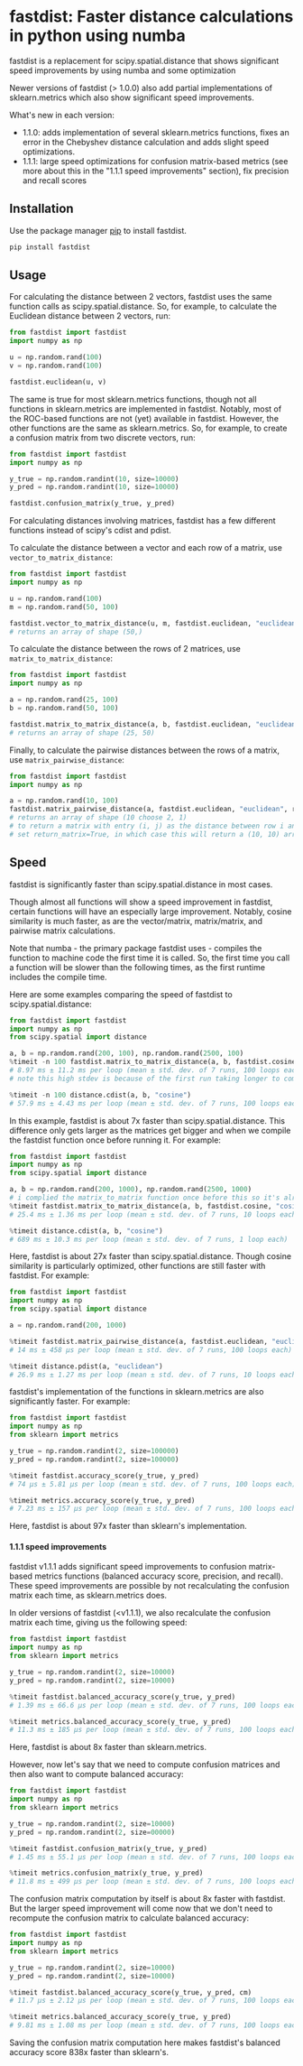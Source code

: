 # fastdist: Faster distance calculations in python using numba

fastdist is a replacement for scipy.spatial.distance that shows significant speed improvements by using numba and some optimization

Newer versions of fastdist (> 1.0.0) also add partial implementations of sklearn.metrics which also show significant speed improvements.

What's new in each version:

- 1.1.0: adds implementation of several sklearn.metrics functions, fixes an error in the Chebyshev distance calculation and adds slight speed optimizations.
- 1.1.1: large speed optimizations for confusion matrix-based metrics (see more about this in the "1.1.1 speed improvements" section), fix precision and recall scores

## Installation

Use the package manager [pip](https://pip.pypa.io/en/stable/) to install fastdist.

```bash
pip install fastdist
```

## Usage

For calculating the distance between 2 vectors, fastdist uses the same function calls
as scipy.spatial.distance. So, for example, to calculate the Euclidean distance between
2 vectors, run:

```python
from fastdist import fastdist
import numpy as np

u = np.random.rand(100)
v = np.random.rand(100)

fastdist.euclidean(u, v)
```

The same is true for most sklearn.metrics functions, though not all functions in sklearn.metrics are implemented in fastdist.
Notably, most of the ROC-based functions are not (yet) available in fastdist. However, the other functions are the same as sklearn.metrics.
So, for example, to create a confusion matrix from two discrete vectors, run:

```python
from fastdist import fastdist
import numpy as np

y_true = np.random.randint(10, size=10000)
y_pred = np.random.randint(10, size=10000)

fastdist.confusion_matrix(y_true, y_pred)
```

For calculating distances involving matrices, fastdist has a few different functions instead of scipy's cdist and pdist.

To calculate the distance between a vector and each row of a matrix, use `vector_to_matrix_distance`:

```python
from fastdist import fastdist
import numpy as np

u = np.random.rand(100)
m = np.random.rand(50, 100)

fastdist.vector_to_matrix_distance(u, m, fastdist.euclidean, "euclidean")
# returns an array of shape (50,)
```

To calculate the distance between the rows of 2 matrices, use `matrix_to_matrix_distance`:

```python
from fastdist import fastdist
import numpy as np

a = np.random.rand(25, 100)
b = np.random.rand(50, 100)

fastdist.matrix_to_matrix_distance(a, b, fastdist.euclidean, "euclidean")
# returns an array of shape (25, 50)
```

Finally, to calculate the pairwise distances between the rows of a matrix, use `matrix_pairwise_distance`:

```python
from fastdist import fastdist
import numpy as np

a = np.random.rand(10, 100)
fastdist.matrix_pairwise_distance(a, fastdist.euclidean, "euclidean", return_matrix=False)
# returns an array of shape (10 choose 2, 1)
# to return a matrix with entry (i, j) as the distance between row i and j
# set return_matrix=True, in which case this will return a (10, 10) array
```

## Speed

fastdist is significantly faster than scipy.spatial.distance in most cases.

Though almost all functions will show a speed improvement in fastdist, certain functions will have
an especially large improvement. Notably, cosine similarity is much faster, as are the vector/matrix,
matrix/matrix, and pairwise matrix calculations.

Note that numba - the primary package fastdist uses - compiles the function to machine code the first
time it is called. So, the first time you call a function will be slower than the following times, as
the first runtime includes the compile time.

Here are some examples comparing the speed of fastdist to scipy.spatial.distance:

```python
from fastdist import fastdist
import numpy as np
from scipy.spatial import distance

a, b = np.random.rand(200, 100), np.random.rand(2500, 100)
%timeit -n 100 fastdist.matrix_to_matrix_distance(a, b, fastdist.cosine, "cosine")
# 8.97 ms ± 11.2 ms per loop (mean ± std. dev. of 7 runs, 100 loops each)
# note this high stdev is because of the first run taking longer to compile

%timeit -n 100 distance.cdist(a, b, "cosine")
# 57.9 ms ± 4.43 ms per loop (mean ± std. dev. of 7 runs, 100 loops each)
```

In this example, fastdist is about 7x faster than scipy.spatial.distance. This difference only gets larger
as the matrices get bigger and when we compile the fastdist function once before running it. For example:

```python
from fastdist import fastdist
import numpy as np
from scipy.spatial import distance

a, b = np.random.rand(200, 1000), np.random.rand(2500, 1000)
# i complied the matrix_to_matrix function once before this so it's already in machine code
%timeit fastdist.matrix_to_matrix_distance(a, b, fastdist.cosine, "cosine")
# 25.4 ms ± 1.36 ms per loop (mean ± std. dev. of 7 runs, 10 loops each)

%timeit distance.cdist(a, b, "cosine")
# 689 ms ± 10.3 ms per loop (mean ± std. dev. of 7 runs, 1 loop each)
```

Here, fastdist is about 27x faster than scipy.spatial.distance. Though cosine similarity is particularly
optimized, other functions are still faster with fastdist. For example:

```python
from fastdist import fastdist
import numpy as np
from scipy.spatial import distance

a = np.random.rand(200, 1000)

%timeit fastdist.matrix_pairwise_distance(a, fastdist.euclidean, "euclidean")
# 14 ms ± 458 µs per loop (mean ± std. dev. of 7 runs, 100 loops each)

%timeit distance.pdist(a, "euclidean")
# 26.9 ms ± 1.27 ms per loop (mean ± std. dev. of 7 runs, 10 loops each)
```

fastdist's implementation of the functions in sklearn.metrics are also significantly faster. For example:

```python
from fastdist import fastdist
import numpy as np
from sklearn import metrics

y_true = np.random.randint(2, size=100000)
y_pred = np.random.randint(2, size=100000)

%timeit fastdist.accuracy_score(y_true, y_pred)
# 74 µs ± 5.81 µs per loop (mean ± std. dev. of 7 runs, 100 loops each)

%timeit metrics.accuracy_score(y_true, y_pred)
# 7.23 ms ± 157 µs per loop (mean ± std. dev. of 7 runs, 100 loops each)
```

Here, fastdist is about 97x faster than sklearn's implementation.

#### 1.1.1 speed improvements

fastdist v1.1.1 adds significant speed improvements to confusion matrix-based metrics functions (balanced accuracy score, precision, and recall).
These speed improvements are possible by not recalculating the confusion matrix each time, as sklearn.metrics does.

In older versions of fastdist (<v1.1.1), we also recalculate the confusion matrix each time, giving us the following speed:

```python
from fastdist import fastdist
import numpy as np
from sklearn import metrics

y_true = np.random.randint(2, size=10000)
y_pred = np.random.randint(2, size=10000)

%timeit fastdist.balanced_accuracy_score(y_true, y_pred)
# 1.39 ms ± 66.6 µs per loop (mean ± std. dev. of 7 runs, 100 loops each)

%timeit metrics.balanced_accuracy_score(y_true, y_pred)
# 11.3 ms ± 185 µs per loop (mean ± std. dev. of 7 runs, 100 loops each)
```

Here, fastdist is about 8x faster than sklearn.metrics.
 
However, now let's say that we need to compute confusion matrices and then also want to compute balanced accuracy:

```python
from fastdist import fastdist
import numpy as np
from sklearn import metrics

y_true = np.random.randint(2, size=10000)
y_pred = np.random.randint(2, size=00000)

%timeit fastdist.confusion_matrix(y_true, y_pred)
# 1.45 ms ± 55.1 µs per loop (mean ± std. dev. of 7 runs, 100 loops each)

%timeit metrics.confusion_matrix(y_true, y_pred)
# 11.8 ms ± 499 µs per loop (mean ± std. dev. of 7 runs, 100 loops each)
```

The confusion matrix computation by itself is about 8x faster with fastdist. But the larger speed improvement will come now that we don't need to
recompute the confusion matrix to calculate balanced accuracy:

```python
from fastdist import fastdist
import numpy as np
from sklearn import metrics

y_true = np.random.randint(2, size=10000)
y_pred = np.random.randint(2, size=10000)

%timeit fastdist.balanced_accuracy_score(y_true, y_pred, cm)
# 11.7 µs ± 2.12 µs per loop (mean ± std. dev. of 7 runs, 100 loops each)

%timeit metrics.balanced_accuracy_score(y_true, y_pred)
# 9.81 ms ± 1.08 ms per loop (mean ± std. dev. of 7 runs, 100 loops each)
```

Saving the confusion matrix computation here makes fastdist's balanced accuracy score 838x faster than sklearn's. 